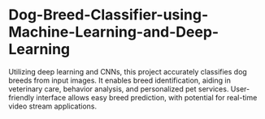 # Dog-Breed-Classifier-using-Machine-Learning-and-Deep-Learning
Utilizing deep learning and CNNs, this project accurately classifies dog breeds from input images. It enables breed identification, aiding in veterinary care, behavior analysis, and personalized pet services. User-friendly interface allows easy breed prediction, with potential for real-time video stream applications.
